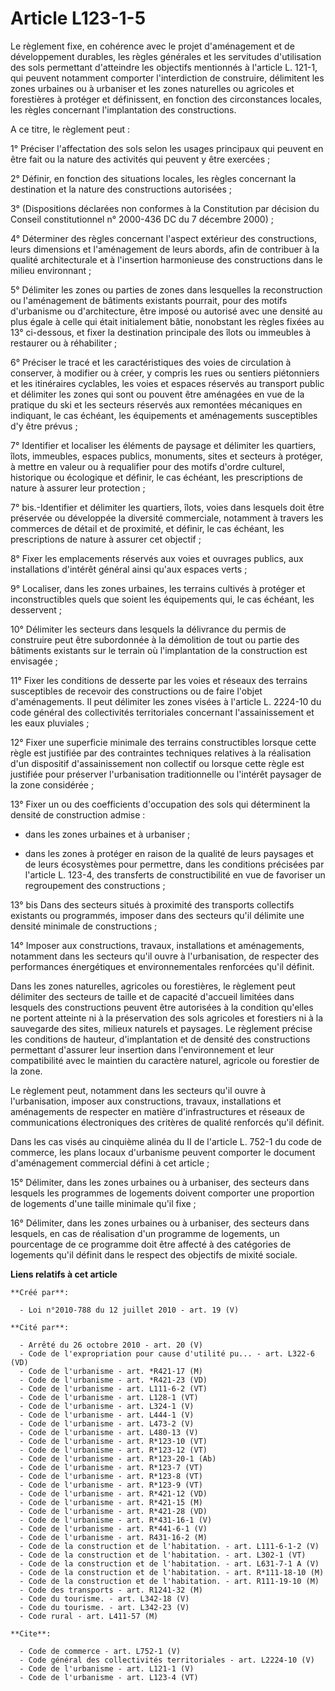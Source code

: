 # Article L123-1-5

Le règlement fixe, en cohérence avec le projet d'aménagement et de développement durables, les règles générales et les
servitudes d'utilisation des sols permettant d'atteindre les objectifs mentionnés à l'article L. 121-1, qui peuvent notamment
comporter l'interdiction de construire, délimitent les zones urbaines ou à urbaniser et les zones naturelles ou agricoles et
forestières à protéger et définissent, en fonction des circonstances locales, les règles concernant l'implantation des
constructions. 

A ce titre, le règlement peut : 

1° Préciser l'affectation des sols selon les usages principaux qui peuvent en être fait ou la nature des activités qui
peuvent y être exercées ; 

2° Définir, en fonction des situations locales, les règles concernant la destination et la nature des constructions
autorisées ; 

3° (Dispositions déclarées non conformes à la Constitution par décision du Conseil constitutionnel n° 2000-436 DC du 7
décembre 2000) ; 

4° Déterminer des règles concernant l'aspect extérieur des constructions, leurs dimensions et l'aménagement de leurs abords,
afin de contribuer à la qualité architecturale et à l'insertion harmonieuse des constructions dans le milieu environnant ; 

5° Délimiter les zones ou parties de zones dans lesquelles la reconstruction ou l'aménagement de bâtiments existants
pourrait, pour des motifs d'urbanisme ou d'architecture, être imposé ou autorisé avec une densité au plus égale à celle qui
était initialement bâtie, nonobstant les règles fixées au 13° ci-dessous, et fixer la destination principale des îlots ou
immeubles à restaurer ou à réhabiliter ; 

6° Préciser le tracé et les caractéristiques des voies de circulation à conserver, à modifier ou à créer, y compris les rues
ou sentiers piétonniers et les itinéraires cyclables, les voies et espaces réservés au transport public et délimiter les
zones qui sont ou pouvent être aménagées en vue de la pratique du ski et les secteurs réservés aux remontées mécaniques en
indiquant, le cas échéant, les équipements et aménagements susceptibles d'y être prévus ; 

7° Identifier et localiser les éléments de paysage et délimiter les quartiers, îlots, immeubles, espaces publics, monuments,
sites et secteurs à protéger, à mettre en valeur ou à requalifier pour des motifs d'ordre culturel, historique ou écologique
et définir, le cas échéant, les prescriptions de nature à assurer leur protection ; 

7° bis.-Identifier et délimiter les quartiers, îlots, voies dans lesquels doit être préservée ou développée la diversité
commerciale, notamment à travers les commerces de détail et de proximité, et définir, le cas échéant, les prescriptions de
nature à assurer cet objectif ; 

8° Fixer les emplacements réservés aux voies et ouvrages publics, aux installations d'intérêt général ainsi qu'aux espaces
verts ; 

9° Localiser, dans les zones urbaines, les terrains cultivés à protéger et inconstructibles quels que soient les équipements
qui, le cas échéant, les desservent ; 

10° Délimiter les secteurs dans lesquels la délivrance du permis de construire peut être subordonnée à la démolition de tout
ou partie des bâtiments existants sur le terrain où l'implantation de la construction est envisagée ; 

11° Fixer les conditions de desserte par les voies et réseaux des terrains susceptibles de recevoir des constructions ou de
faire l'objet d'aménagements. Il peut délimiter les zones visées à l'article L. 2224-10 du code général des collectivités
territoriales concernant l'assainissement et les eaux pluviales ; 

12° Fixer une superficie minimale des terrains constructibles lorsque cette règle est justifiée par des contraintes
techniques relatives à la réalisation d'un dispositif d'assainissement non collectif ou lorsque cette règle est justifiée
pour préserver l'urbanisation traditionnelle ou l'intérêt paysager de la zone considérée ; 

13° Fixer un ou des coefficients d'occupation des sols qui déterminent la densité de construction admise :

- dans les zones urbaines et à urbaniser ;

- dans les zones à protéger en raison de la qualité de leurs paysages et de leurs écosystèmes pour permettre, dans les
conditions précisées par l'article L. 123-4, des transferts de constructibilité en vue de favoriser un regroupement des
constructions ; 

13° bis Dans des secteurs situés à proximité des transports collectifs existants ou programmés, imposer dans des secteurs
qu'il délimite une densité minimale de constructions ; 

14° Imposer aux constructions, travaux, installations et aménagements, notamment dans les secteurs qu'il ouvre à
l'urbanisation, de respecter des performances énergétiques et environnementales renforcées qu'il définit. 

Dans les zones naturelles, agricoles ou forestières, le règlement peut délimiter des secteurs de taille et de capacité
d'accueil limitées dans lesquels des constructions peuvent être autorisées à la condition qu'elles ne portent atteinte ni à
la préservation des sols agricoles et forestiers ni à la sauvegarde des sites, milieux naturels et paysages. Le règlement
précise les conditions de hauteur, d'implantation et de densité des constructions permettant d'assurer leur insertion dans
l'environnement et leur compatibilité avec le maintien du caractère naturel, agricole ou forestier de la zone. 

Le règlement peut, notamment dans les secteurs qu'il ouvre à l'urbanisation, imposer aux constructions, travaux,
installations et aménagements de respecter en matière d'infrastructures et réseaux de communications électroniques des
critères de qualité renforcés qu'il définit. 

Dans les cas visés au cinquième alinéa du II de l'article L. 752-1 du code de commerce, les plans locaux d'urbanisme peuvent
comporter le document d'aménagement commercial défini à cet article ; 

15° Délimiter, dans les zones urbaines ou à urbaniser, des secteurs dans lesquels les programmes de logements doivent
comporter une proportion de logements d'une taille minimale qu'il fixe ; 

16° Délimiter, dans les zones urbaines ou à urbaniser, des secteurs dans lesquels, en cas de réalisation d'un programme de
logements, un pourcentage de ce programme doit être affecté à des catégories de logements qu'il définit dans le respect des
objectifs de mixité sociale.

**Liens relatifs à cet article**

	**Créé par**:

	  - Loi n°2010-788 du 12 juillet 2010 - art. 19 (V)

	**Cité par**:

	  - Arrêté du 26 octobre 2010 - art. 20 (V)
	  - Code de l'expropriation pour cause d'utilité pu... - art. L322-6 (VD)
	  - Code de l'urbanisme - art. *R421-17 (M)
	  - Code de l'urbanisme - art. *R421-23 (VD)
	  - Code de l'urbanisme - art. L111-6-2 (VT)
	  - Code de l'urbanisme - art. L128-1 (VT)
	  - Code de l'urbanisme - art. L324-1 (V)
	  - Code de l'urbanisme - art. L444-1 (V)
	  - Code de l'urbanisme - art. L473-2 (V)
	  - Code de l'urbanisme - art. L480-13 (V)
	  - Code de l'urbanisme - art. R*123-10 (VT)
	  - Code de l'urbanisme - art. R*123-12 (VT)
	  - Code de l'urbanisme - art. R*123-20-1 (Ab)
	  - Code de l'urbanisme - art. R*123-7 (VT)
	  - Code de l'urbanisme - art. R*123-8 (VT)
	  - Code de l'urbanisme - art. R*123-9 (VT)
	  - Code de l'urbanisme - art. R*421-12 (VD)
	  - Code de l'urbanisme - art. R*421-15 (M)
	  - Code de l'urbanisme - art. R*421-28 (VD)
	  - Code de l'urbanisme - art. R*431-16-1 (V)
	  - Code de l'urbanisme - art. R*441-6-1 (V)
	  - Code de l'urbanisme - art. R431-16-2 (M)
	  - Code de la construction et de l'habitation. - art. L111-6-1-2 (V)
	  - Code de la construction et de l'habitation. - art. L302-1 (VT)
	  - Code de la construction et de l'habitation. - art. L631-7-1 A (V)
	  - Code de la construction et de l'habitation. - art. R*111-18-10 (M)
	  - Code de la construction et de l'habitation. - art. R111-19-10 (M)
	  - Code des transports - art. R1241-32 (M)
	  - Code du tourisme. - art. L342-18 (V)
	  - Code du tourisme. - art. L342-23 (V)
	  - Code rural - art. L411-57 (M)

	**Cite**:

	  - Code de commerce - art. L752-1 (V)
	  - Code général des collectivités territoriales - art. L2224-10 (V)
	  - Code de l'urbanisme - art. L121-1 (V)
	  - Code de l'urbanisme - art. L123-4 (VT)
